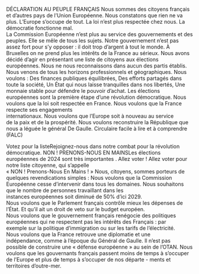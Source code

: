 DÉCLARATION AU PEUPLE FRANÇAIS
Nous sommes des citoyens français et d’autres pays de l’Union Européenne.
Nous constatons que rien ne va plus. L’Europe s’occupe de tout. La loi n’est plus 
respectée chez nous. La démocratie fonctionne mal.  
La Commission Européenne n’est plus au service des gouvernements et des  
peuples. Elle se mêle de tous les sujets.
Notre gouvernement n’est pas assez fort pour s’y opposer : il doit trop d’argent à 
tout le monde. À Bruxelles on ne prend plus les intérêts de la France au sérieux. 
Nous avons décidé d’agir en présentant une liste de citoyens aux élections  
européennes. Nous ne nous reconnaissons dans aucun des partis établis. Nous 
venons de tous les horizons professionnels et géographiques. 
Nous voulons :
Des finances publiques équilibrées,
Des efforts partagés dans toute la société,
Un État qui nous laisse tranquilles dans nos libertés,
Une monnaie stable pour défendre le pouvoir d’achat.
Les élections européennes sont la première étape d’une révolution démocratique. 
Nous voulons que la loi soit respectée en France. 
Nous voulons que la France respecte ses engagements  
internationaux. 
Nous voulons que l’Europe soit à nouveau au service  
de la paix et de la prospérité. 
Nous voulons reconstruire la République que nous a léguée le général De Gaulle.
Circulaire facile à lire et à comprendre (FALC)

Votez pour la listeRejoignez-nous dans notre combat pour la révolution démocratique.
NON ! PRENONS-NOUS EN MAINSLes élections européennes  de 2024  sont très importantes . 
Allez voter ! Allez voter pour notre liste citoyenne, qui s’appelle  
« NON ! Prenons-Nous En Mains ! »
Nous, citoyens, sommes porteurs de quelques revendications simples :
Nous voulons que la Commission Européenne cesse d’intervenir dans 
tous les domaines. 
Nous souhaitons que le nombre de personnes travaillant dans les  
instances européennes soit diminué de 50% d’ici 2029.  
Nous voulons que le Parlement français contrôle mieux les dépenses 
de l’État. Et qu’il ait un droit de veto sur le budget européen.  
Nous voulons que le gouvernement français renégocie des politiques  
européennes qui ne respectent pas les intérêts des Français : par  
exemple sur la politique d’immigration ou sur les tarifs de l’électricité.  
Nous voulons que la France retrouve une diplomatie et une  
indépendance, comme à l’époque du Général de Gaulle. Il n’est pas  
possible de construire une « défense européenne » au sein de l’OTAN.
Nous voulons que les gouvernants français passent moins de temps 
à s’occuper de l’Europe et plus de temps à s’occuper de nos départe -
ments et territoires d’outre-mer.  

